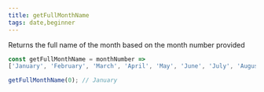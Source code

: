 ```yaml
---
title: getFullMonthName
tags: date,beginner
---
```


Returns the full name of the month based on the month number provided


```js
const getFullMonthName = monthNumber =>
['January', 'February', 'March', 'April', 'May', 'June', 'July', 'August', 'September', 'October', 'November', 'December'][monthNumber]
```

```js
getFullMonthName(0); // January
```
